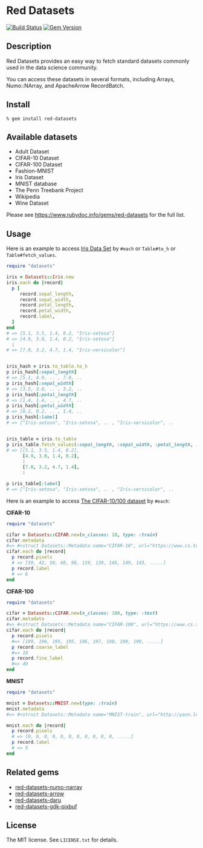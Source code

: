 # Red Datasets

[![Build Status](https://travis-ci.org/red-data-tools/red-datasets.svg?branch=master)](https://travis-ci.org/red-data-tools/red-datasets)
[![Gem Version](https://badge.fury.io/rb/red-datasets.svg)](https://badge.fury.io/rb/red-datasets)

## Description

Red Datasets provides an easy way to fetch standard datasets commonly used in the data science community.

You can access these datasets in several formats, including Arrays, Numo::NArray, and ApacheArrow RecordBatch.

## Install

```console
% gem install red-datasets
```

## Available datasets

* Adult Dataset
* CIFAR-10 Dataset
* CIFAR-100 Dataset
* Fashion-MNIST
* Iris Dataset
* MNIST database
* The Penn Treebank Project
* Wikipedia
* Wine Dataset

Please see https://www.rubydoc.info/gems/red-datasets for the full list.

## Usage

Here is an example to access [Iris Data Set](https://archive.ics.uci.edu/ml/datasets/iris) by `#each`  or `Table#to_h` or `Table#fetch_values`.

```ruby
require "datasets"

iris = Datasets::Iris.new
iris.each do |record|
  p [
     record.sepal_length,
     record.sepal_width,
     record.petal_length,
     record.petal_width,
     record.label,
  ]
end
# => [5.1, 3.5, 1.4, 0.2, "Iris-setosa"]
# => [4.9, 3.0, 1.4, 0.2, "Iris-setosa"]
  :
# => [7.0, 3.2, 4.7, 1.4, "Iris-versicolor"]


iris_hash = iris.to_table.to_h
p iris_hash[:sepal_length]
# => [5.1, 4.9, .. , 7.0, ..
p iris_hash[:sepal_width]
# => [3.5, 3.0, .. , 3.2, ..
p iris_hash[:petal_length]
# => [1.4, 1.4, .. , 4.7, ..
p iris_hash[:petal_width]
# => [0.2, 0.2, .. , 1.4, ..
p iris_hash[:label]
# => ["Iris-setosa", "Iris-setosa", .. , "Iris-versicolor", ..


iris_table = iris.to_table
p iris_table.fetch_values(:sepal_length, :sepal_width, :petal_length, :petal_width).transpose
# => [[5.1, 3.5, 1.4, 0.2],
      [4.9, 3.0, 1.4, 0.2],
      :
      [7.0, 3.2, 4.7, 1.4],
      :

p iris_table[:label]
# => ["Iris-setosa", "Iris-setosa", .. , "Iris-versicolor", ..
```


Here is an example to access [The CIFAR-10/100 dataset](https://www.cs.toronto.edu/~kriz/cifar.html) by `#each`:

**CIFAR-10**

```ruby
require "datasets"

cifar = Datasets::CIFAR.new(n_classes: 10, type: :train)
cifar.metadata
#=> #<struct Datasets::Metadata name="CIFAR-10", url="https://www.cs.toronto.edu/~kriz/cifar.html", licenses=nil, description="CIFAR-10 is 32x32 image dataset">licenses=nil, description="CIFAR-10 is 32x32 image datasets">
cifar.each do |record|
  p record.pixels
  # => [59, 43, 50, 68, 98, 119, 139, 145, 149, 143, .....]
  p record.label
  # => 6
end
```

**CIFAR-100**

```ruby
require "datasets"

cifar = Datasets::CIFAR.new(n_classes: 100, type: :test)
cifar.metadata
#=> #<struct Datasets::Metadata name="CIFAR-100", url="https://www.cs.toronto.edu/~kriz/cifar.html", licenses=nil, description="CIFAR-100 is 32x32 image dataset">
cifar.each do |record|
  p record.pixels
  #=> [199, 196, 195, 195, 196, 197, 198, 198, 199, .....]
  p record.coarse_label
  #=> 10
  p record.fine_label
  #=> 49
end
```

**MNIST**

```ruby
require "datasets"

mnist = Datasets::MNIST.new(type: :train)
mnist.metadata
#=> #<struct Datasets::Metadata name="MNIST-train", url="http://yann.lecun.com/exdb/mnist/", licenses=nil, description="a training set of 60,000 examples">

mnist.each do |record|
  p record.pixels
  # => [0, 0, 0, 0, 0, 0, 0, 0, 0, 0, 0, .....]
  p record.label
  # => 5
end
```

## Related gems

* [red-datasets-numo-narray](https://github.com/red-data-tools/red-datasets-numo-narray)
* [red-datasets-arrow](https://github.com/red-data-tools/red-datasets-arrow)
* [red-datasets-daru](https://github.com/red-data-tools/red-datasets-daru)
* [red-datasets-gdk-pixbuf](https://github.com/red-data-tools/red-datasets-gdk-pixbuf)

## License

The MIT license. See `LICENSE.txt` for details.
